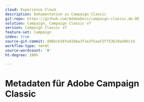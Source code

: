 ```yaml
---
cloud: Experience Cloud
description: Dokumentation zu Campaign Classic
git-repo: https://github.com/AdobeDocs/campaign-classic.de-DE
solution: Campaign, Campaign Classic v7
version: Campaign Classic v7
feature-set: Campaign
index: true
source-git-commit: dd6bcb16fe41b6a3f1e3f5aaf2f753b29ad4bc1d
workflow-type: tm+mt
source-wordcount: '9'
ht-degree: 100%

---
```



# Metadaten für Adobe Campaign Classic

